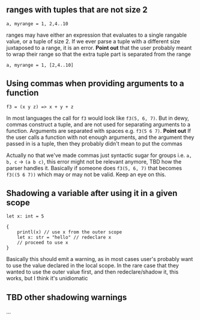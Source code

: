 ## ranges with tuples that are not size 2
```
a, myrange = 1, 2,4..10
```
ranges may have either an expression that evaluates to a single rangable value, or a tuple of size 2. If we ever parse a tuple with a different size juxtaposed to a range, it is an error. **Point out** that the user probably meant to wrap their range so that the extra tuple part is separated from the range
```
a, myrange = 1, [2,4..10]
```



## Using commas when providing arguments to a function
```dewy
f3 = (x y z) => x + y + z 

```
In most languages the call for `f3` would look like `f3(5, 6, 7)`. But in dewy, commas construct a tuple, and are not used for separating arguments to a function. Arguments are separated with spaces e.g. `f3(5 6 7)`. **Point out** If the user calls a function with not enough arguments, and the argument they passed in is a tuple, then they probably didn't mean to put the commas


Actually no that we've made commas just syntactic sugar for groups i.e. `a, b, c` -> `(a b c)`, this error might not be relevant anymore, TBD how the parser handles it. Basically if someone does `f3(5, 6, 7)` that becomes `f3((5 6 7))` which may or may not be valid. Keep an eye on this.


## Shadowing a variable after using it in a given scope
```dewy
let x: int = 5

{
    printl(x) // use x from the outer scope
    let x: str = "hello" // redeclare x
    // proceed to use x
}
```

Basically this should emit a warning, as in most cases user's probably want to use the value declared in the local scope. In the rare case that they wanted to use the outer value first, and then redeclare/shadow it, this works, but I think it's unidiomatic

## TBD other shadowing warnings
...

